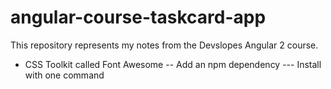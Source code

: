# angular-course-taskcard-app

This repository represents my notes from the Devslopes Angular 2 course.

- CSS Toolkit called Font Awesome
-- Add an npm dependency
--- Install with one command